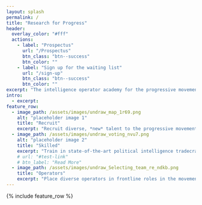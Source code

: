 ```yaml
---
layout: splash
permalink: /
title: "Research for Progress"
header:
  overlay_color: "#fff"
  actions:
    - label: "Prospectus"
      url: "/Prospectus"
      btn_class: "btn--success"
      btn_color: ""
    - label: "Sign up for the waiting list"
      url: "/sign-up"
      btn_class: "btn--success"
      btn_color: ""
excerpt: "The intelligence operator academy for the progressive movement"
intro: 
  - excerpt:
feature_row:
  - image_path: /assets/images/undraw_map_1r69.png
    alt: "placeholder image 1"
    title: "Recruit"
    excerpt: "Recruit diverse, *new* talent to the progressive movement"
  - image_path: /assets/images/undraw_voting_nvu7.png
    alt: "placeholder image 2"
    title: "Skilled"
    excerpt: "Train in state-of-the-art political intelligence tradecraft."
    # url: "#test-link"
    # btn_label: "Read More"
  - image_path: /assets/images/undraw_Selecting_team_re_ndkb.png
    title: "Operators"
    excerpt: "Place diverse operators in frontline roles in the movement."
---
```

{% include feature_row %}

